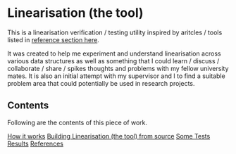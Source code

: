 # Linearisation (the tool)

This is a linearisation verification / testing utility inspired by aritcles / tools listed in
[reference section here](docs/references.md).

It was created to help me experiment and understand linearisation across various data structures
as well as something that I could learn / discuss / collaborate / share / spikes thoughts and problems
with my fellow university mates. It is also an initial attempt with my supervisor and I to find a
suitable problem area that could potentially be used in research projects.


## Contents
Following are the contents of this piece of work.

[How it works](docs/how_it_works.md)
[Building Linearisation (the tool) from source](docs/building.md)
[Some Tests Results](docs/some_tests_results.md)
[References](docs/references.md)


